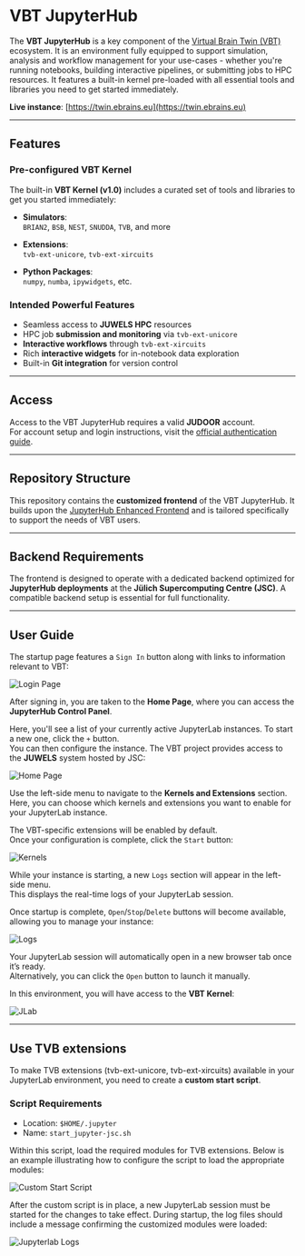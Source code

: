 # VBT JupyterHub

The **VBT JupyterHub** is a key component of the [Virtual Brain Twin (VBT)](https://www.virtualbraintwin.eu) 
ecosystem. It is an environment fully equipped to support simulation, analysis and workflow management for your 
use-cases - whether you're running notebooks, building interactive pipelines, or submitting jobs 
to HPC resources. It features a built-in kernel pre-loaded with all essential tools and libraries 
you need to get started immediately.

**Live instance**: [https://twin.ebrains.eu](https://twin.ebrains.eu)

---

## Features

### Pre-configured VBT Kernel

The built-in **VBT Kernel (v1.0)** includes a curated set of tools and libraries to get you started immediately:

- **Simulators**:  
  `BRIAN2`, `BSB`, `NEST`, `SNUDDA`, `TVB`, and more
  
- **Extensions**:  
  `tvb-ext-unicore`, `tvb-ext-xircuits`
  
- **Python Packages**:  
  `numpy`, `numba`, `ipywidgets`, etc.

### Intended Powerful Features

- Seamless access to **JUWELS HPC** resources
- HPC job **submission and monitoring** via `tvb-ext-unicore`
- **Interactive workflows** through `tvb-ext-xircuits`
- Rich **interactive widgets** for in-notebook data exploration
- Built-in **Git integration** for version control

---

## Access

Access to the VBT JupyterHub requires a valid **JUDOOR** account.  
For account setup and login instructions, visit the [official authentication guide](https://jupyterjsc.pages.jsc.fz-juelich.de/docs/jupyterjsc/authentication).

---

## Repository Structure

This repository contains the **customized frontend** of the VBT JupyterHub. It builds upon the [JupyterHub 
Enhanced Frontend](https://github.com/jsc-jupyter/base-frontend) and is tailored specifically to support the 
needs of VBT users.

---

## Backend Requirements

The frontend is designed to operate with a dedicated backend optimized for **JupyterHub deployments** at 
the **Jülich Supercomputing Centre (JSC)**. A compatible backend setup is essential for full functionality.

---

## User Guide

The startup page features a `Sign In` button along with links to information relevant to VBT:

![Login Page](docs/loginpage.png)

After signing in, you are taken to the **Home Page**, where you can access the **JupyterHub Control Panel**.

Here, you'll see a list of your currently active JupyterLab instances. To start a new one, click the `+` button.  
You can then configure the instance. The VBT project provides access to the **JUWELS** system hosted by JSC:

![Home Page](docs/homepage.png)

Use the left-side menu to navigate to the **Kernels and Extensions** section.  
Here, you can choose which kernels and extensions you want to enable for your JupyterLab instance.

The VBT-specific extensions will be enabled by default.  
Once your configuration is complete, click the `Start` button:

![Kernels](docs/kernels.png)

While your instance is starting, a new `Logs` section will appear in the left-side menu.  
This displays the real-time logs of your JupyterLab session.

Once startup is complete, `Open`/`Stop`/`Delete` buttons will become available, allowing you to manage your instance:

![Logs](docs/logs.png)

Your JupyterLab session will automatically open in a new browser tab once it’s ready.  
Alternatively, you can click the `Open` button to launch it manually.

In this environment, you will have access to the **VBT Kernel**:

![JLab](docs/jlab.png)

---

## Use TVB extensions 

To make TVB extensions (tvb-ext-unicore, tvb-ext-xircuits) available in your JupyterLab environment, you need to create a **custom start script**. 

### Script Requirements
- Location: `$HOME/.jupyter`
- Name: `start_jupyter-jsc.sh`

Within this script, load the required modules for TVB extensions. Below is an example illustrating how to configure the script to load the appropriate modules:

![Custom Start Script](docs/start_script.png)

After the custom script is in place, a new JupyterLab session must be started for the changes to take effect. During startup, the log files should include a message confirming the customized modules were loaded:

![Jupyterlab Logs](docs/jupyterlab_logs.png)